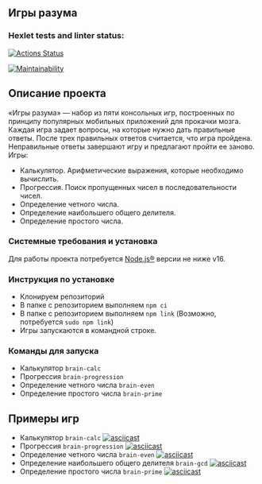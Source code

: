 ##  Игры разума

### Hexlet tests and linter status:
[![Actions Status](https://github.com/Bosqy/frontend-project-44/workflows/hexlet-check/badge.svg)](https://github.com/Bosqy/frontend-project-44/actions)


[![Maintainability](https://api.codeclimate.com/v1/badges/9ccb85c93ef05b193336/maintainability)](https://codeclimate.com/github/Bosqy/frontend-project-44/maintainability)

## Описание проекта
«Игры разума» — набор из пяти консольных игр, построенных по принципу популярных мобильных приложений для прокачки мозга. Каждая игра задает вопросы, на которые нужно дать правильные ответы. После трех правильных ответов считается, что игра пройдена. Неправильные ответы завершают игру и предлагают пройти ее заново. Игры:

* Калькулятор. Арифметические выражения, которые необходимо вычислить.
* Прогрессия. Поиск пропущенных чисел в последовательности чисел.
* Определение четного числа.
* Определение наибольшего общего делителя.
* Определение простого числа.

### Системные требования и установка
Для работы проекта потребуется [Node.js®](https://nodejs.org/en/) версии не ниже v16.

### Инструкция по установке
* Клонируем репозиторий
* В папке с репозиторием выполняем `npm ci`
* В папке с репозиторием выполняем `npm link` (Возможно, потребуется `sudo npm link`)
* Игры запускаются в командной строке. 

### Команды для запуска
 * Калькулятор `brain-calc`
 * Прогрессия `brain-progression`
 * Определение четного числа `brain-even`
 * Определение простого числа `brain-prime`

## Примеры игр
* Калькулятор `brain-calc`
[![asciicast](https://asciinema.org/a/r4djMePrSV1Doe7iFgaT01yhI.svg)](https://asciinema.org/a/r4djMePrSV1Doe7iFgaT01yhI)
* Прогрессия `brain-progression`
[![asciicast](https://asciinema.org/a/jsJVq3fk8Jj18em2sEKdvoFUS.svg)](https://asciinema.org/a/jsJVq3fk8Jj18em2sEKdvoFUS)
* Определение четного числа `brain-even`
[![asciicast](https://asciinema.org/a/GHeI0w4v0MUrrk4FwbvBZIYvR.svg)](https://asciinema.org/a/GHeI0w4v0MUrrk4FwbvBZIYvR)
* Определение наибольшего общего делителя `brain-gcd`
[![asciicast](https://asciinema.org/a/D8U3XTnqasAOie4jpYdldCU2A.svg)](https://asciinema.org/a/D8U3XTnqasAOie4jpYdldCU2A)
* Определение простого числа `brain-prime`
[![asciicast](https://asciinema.org/a/oqFqUguzXU5WFFJolYqi2nOmN.svg)](https://asciinema.org/a/oqFqUguzXU5WFFJolYqi2nOmN)
